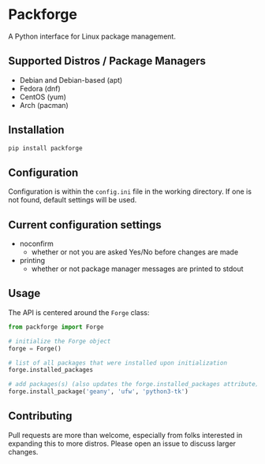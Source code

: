 # Packforge

A Python interface for Linux package management.

## Supported Distros / Package Managers

- Debian and Debian-based (apt)
- Fedora (dnf)
- CentOS (yum)
- Arch (pacman)

## Installation

```bash
pip install packforge
```

## Configuration

Configuration is within the ```config.ini``` file in the working directory. If one is not found, default settings will be used.

## Current configuration settings

- noconfirm
	- whether or not you are asked Yes/No before changes are made
- printing
	- whether or not package manager messages are printed to stdout

## Usage

The API is centered around the ```Forge```
class:

```python
from packforge import Forge

# initialize the Forge object
forge = Forge()

# list of all packages that were installed upon initialization
forge.installed_packages

# add packages(s) (also updates the forge.installed_packages attribute)
forge.install_package('geany', 'ufw', 'python3-tk')
```

## Contributing
Pull requests are more than welcome, especially from folks interested in expanding this to more distros. Please open an issue to discuss larger changes.
